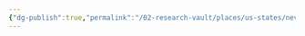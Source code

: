 ```yaml
---
{"dg-publish":true,"permalink":"/02-research-vault/places/us-states/nevada/","updated":"2025-08-19T22:09:29.957-04:00"}
---
```


